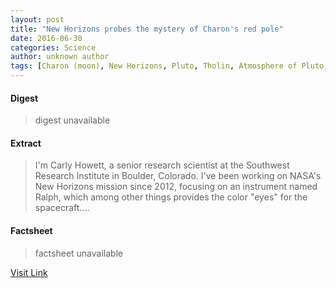 ```yaml
---
layout: post
title: "New Horizons probes the mystery of Charon's red pole"
date: 2016-06-30
categories: Science
author: unknown author
tags: [Charon (moon), New Horizons, Pluto, Tholin, Atmosphere of Pluto, Mars, Atmosphere, Moon, Space science, Solar System, Planetary science, Outer space, Bodies of the Solar System, Physical sciences, Astronomy, Nature]
---
```



#### Digest
>digest unavailable

#### Extract
>I'm Carly Howett, a senior research scientist at the Southwest Research Institute in Boulder, Colorado. I've been working on NASA's New Horizons mission since 2012, focusing on an instrument named Ralph, which among other things provides the color "eyes" for the spacecraft....

#### Factsheet
>factsheet unavailable

[Visit Link](http://phys.org/news/2015-09-horizons-probes-mystery-charon-red.html)



